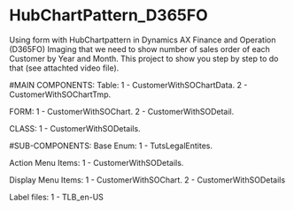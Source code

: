 # HubChartPattern_D365FO
Using form with HubChartpattern in Dynamics AX Finance and Operation (D365FO)
Imaging that we need to show number of sales order of each Customer by Year and Month.
This project to show you step by step to do that (see attachted video file).

#MAIN COMPONENTS:
Table:
1 - CustomerWithSOChartData.
2 - CustomerWithSOChartTmp.

FORM:
1 - CustomerWithSOChart.
2 - CustomerWithSODetail.

CLASS:
1 - CustomerWithSODetails.

#SUB-COMPONENTS:
Base Enum:
1 - TutsLegalEntites.

Action Menu Items:
1 - CustomerWithSODetails.

Display Menu Items:
1 - CustomerWithSOChart.
2 - CustomerWithSODetails

Label files:
1 - TLB_en-US
